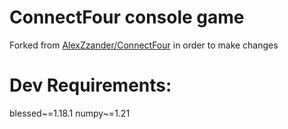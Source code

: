 # ConnectFour console game
Forked from [AlexZzander/ConnectFour](https://github.com/AlexZzander/ConnectFour) in order to make changes

# Dev Requirements:
blessed~=1.18.1
numpy~=1.21
